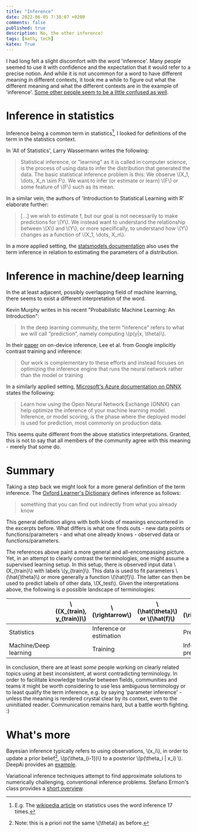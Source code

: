 ```yaml
---
title: "Inference"
date: 2022-06-05 7:38:07 +0200
comments: false
published: true
description: No, the other inference!
tags: [math, tech]
katex: True
---
```


I had long felt a slight discomfort with the word 'inference'. Many people seemed to use it with confidence and the expectation that it would refer to a precise notion. And while it is not uncommon for a word to have different meaning in different contexts, it took me a while to figure out what the different meaning and what the different contexts are in the example of 'inference'. [Some other people seem to be a little confused as well](https://stackoverflow.com/questions/55852777/is-training-inference-terminology-in-deep-learning-any-different-than-train-te).


# Inference in statistics

Inference being a common term in statistics[^0], I looked for definitions of the term in the statistics context.

In 'All of Statistics', Larry Wassermann writes the following:

> Statistical inference, or "learning" as it is called in computer science, is the process of using data to infer the distribution that generated the data. The basic statistical inference problem is this:
> We observe \\(X_1, \dots, X_n \sim  F\\). We want to infer (or estimate or learn) \\(F\\) or some feature of \\(F\\) such as its mean.

In a similar vein, the authors of 'Introduction to Statistical Learning with R' elaborate further:

> [...] we wish to estimate f, but our goal is not necessarily to make predictions for \\(Y\\). We instead want to understand the relationship between \\(X\\) and \\(Y\\), or more specifically, to understand how \\(Y\\) changes as a function of \\(X_1, \dots, X_n\\).

In a more applied setting, the [statsmodels documentation](https://www.statsmodels.org/stable/emplike.html?highlight=inference) also uses the term inference in relation to estimating the parameters of a distribution.

# Inference in machine/deep learning

In the at least adjacent, possibly overlapping field of machine learning, there seems to exist a different interpretation of the word.

Kevin Murphy writes in his recent "Probabilistic Machine Learning: An Introduction":

>  In the deep learning community, the term “inference” refers to what we will call “prediction”, namely computing \\(p(y|x, \theta)\\).

In their [paper](https://arxiv.org/pdf/1907.01989.pdf) on on-device inference, Lee et al. from Google implicitly contrast training and inference:

>  Our work is complementary to these efforts and instead focuses on optimizing the inference engine that runs the neural network rather than the model or training

In a similarly applied setting, [Microsoft's Azure documentation on ONNX](https://docs.microsoft.com/en-us/azure/machine-learning/concept-onnx) states the following:

> Learn how using the Open Neural Network Exchange (ONNX) can help optimize the inference of your machine learning model. Inference, or model scoring, is the phase where the deployed model is used for prediction, most commonly on production data.

This seems quite different from the above statistics interpretations. Granted, this is not to say that all members of the community agree with this meaning - merely that some do.

# Summary

Taking a step back we might look for a more general definition of the term inference. The [Oxford Learner's Dictionary](https://www.oxfordlearnersdictionaries.com/definition/english/inference#:~:text=%2F%CB%88%C9%AAnf%C9%99r%C9%99ns%2F,you%20already%20know%20synonym%20deduction) defines inference as follows:

> something that you can find out indirectly from what you already know

This general definition aligns with both kinds of meanings encountered in the excerpts before. What differs is what one finds outs - new data points or functions/parameters - and what one already knows - observed data or functions/parameters.

The references above paint a more general and all-encompassing picture. Yet, in an attempt to clearly contrast the terminologies, one might assume a supervised learning setup. In this setup, there is observed input data \\(X_{train}\\) with labels \\(y_{train}\\). This data is used to fit parameters \\(\hat{\theta}\\) or more generally a function \\(\hat{f}\\). The latter can then be used to predict labels of other data, \\(X_test\\). Given the interpretations above, the following is _a_ possible landscape of terminologies:

|                       | \\((X_{train}, y_{train})\\) | \\(\rightarrow\\)       | \\(\hat{\theta}\\) or \\(\\hat{f}\\) | \\(\rightarrow\\)       | \\((X_{test},\hat{y}_{test})\\) |
|-----------------------|---------|-------------------------|--------------------------------------|-------------------------|---------------|
| Statistics            |         | Inference or estimation |                                      | Prediction              |               |
| Machine/Deep learning |         | Training                |                                      | Inference or prediction |               |

In conclusion, there are at least _some_ people working on clearly related topics using at best inconsistent, at worst contradicting terminology. In order to facilitate knowledge transfer between fields, communities and teams it might be worth considering to use less ambiguous terminology or to  least qualify the term inference, e.g. by saying 'parameter inference' - unless the meaning is rendered crystal clear by its context, even to the uninitiated reader. Communication remains hard, but a battle worth fighting. :)

# What's more
Bayesian inference typically refers to using observations, \\(x_i\\), in order to update a prior belief[^1], \\(p(\theta_{i-1})\\) to a posterior \\(p(\theta_i | x_i) \\). DeepAi provides an [example](https://deepai.org/machine-learning-glossary-and-terms/bayesian-inference).

Variational inference techniques attempt to find approximate solutions to numerically challenging, conventional inference problems. Stefano Ermon's class provides a [short overview](https://ermongroup.github.io/cs228-notes/inference/variational/).

[^0]: E.g. The [wikipedia article](https://en.wikipedia.org/wiki/Statistics) on statistics uses the word inference 17 times.
[^1]: Note: this is a priori not the same \\(\theta\\) as before.
